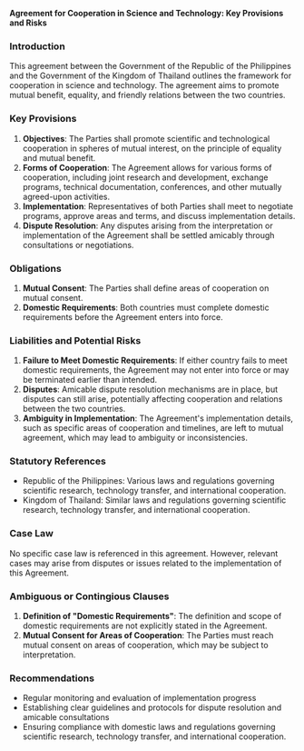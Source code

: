 **Agreement for Cooperation in Science and Technology: Key Provisions and Risks**

### Introduction

This agreement between the Government of the Republic of the Philippines and the Government of the Kingdom of Thailand outlines the framework for cooperation in science and technology. The agreement aims to promote mutual benefit, equality, and friendly relations between the two countries.

### **Key Provisions**

1. **Objectives**: The Parties shall promote scientific and technological cooperation in spheres of mutual interest, on the principle of equality and mutual benefit.
2. **Forms of Cooperation**: The Agreement allows for various forms of cooperation, including joint research and development, exchange programs, technical documentation, conferences, and other mutually agreed-upon activities.
3. **Implementation**: Representatives of both Parties shall meet to negotiate programs, approve areas and terms, and discuss implementation details.
4. **Dispute Resolution**: Any disputes arising from the interpretation or implementation of the Agreement shall be settled amicably through consultations or negotiations.

### **Obligations**

1. **Mutual Consent**: The Parties shall define areas of cooperation on mutual consent.
2. **Domestic Requirements**: Both countries must complete domestic requirements before the Agreement enters into force.

### **Liabilities and Potential Risks**

1. **Failure to Meet Domestic Requirements**: If either country fails to meet domestic requirements, the Agreement may not enter into force or may be terminated earlier than intended.
2. **Disputes**: Amicable dispute resolution mechanisms are in place, but disputes can still arise, potentially affecting cooperation and relations between the two countries.
3. **Ambiguity in Implementation**: The Agreement's implementation details, such as specific areas of cooperation and timelines, are left to mutual agreement, which may lead to ambiguity or inconsistencies.

### **Statutory References**

* Republic of the Philippines: Various laws and regulations governing scientific research, technology transfer, and international cooperation.
* Kingdom of Thailand: Similar laws and regulations governing scientific research, technology transfer, and international cooperation.

### **Case Law**

No specific case law is referenced in this agreement. However, relevant cases may arise from disputes or issues related to the implementation of this Agreement.

### **Ambiguous or Contingious Clauses**

1. **Definition of "Domestic Requirements"**: The definition and scope of domestic requirements are not explicitly stated in the Agreement.
2. **Mutual Consent for Areas of Cooperation**: The Parties must reach mutual consent on areas of cooperation, which may be subject to interpretation.

### **Recommendations**

* Regular monitoring and evaluation of implementation progress
* Establishing clear guidelines and protocols for dispute resolution and amicable consultations
* Ensuring compliance with domestic laws and regulations governing scientific research, technology transfer, and international cooperation.